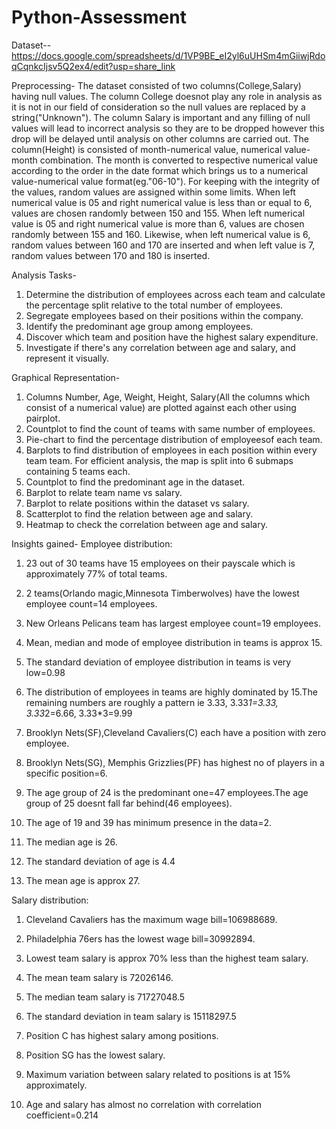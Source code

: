 # Python-Assessment
Dataset-- https://docs.google.com/spreadsheets/d/1VP9BE_eI2yl6uUHSm4mGiiwjRdoqCqnkcIjsv5Q2ex4/edit?usp=share_link

Preprocessing- The dataset consisted of two columns(College,Salary) having null values. The column College doesnot play any role in analysis as it is not in our field of consideration so the null values are replaced by a string("Unknown"). The column Salary is important and any filling of null values will lead to incorrect analysis so they are to be dropped however this drop will be delayed until analysis on other columns are carried out. The column(Height) is consisted of month-numerical value, numerical value-month combination. The month is converted to respective numerical value according to the order in the date format which brings us to a numerical value-numerical value format(eg."06-10"). For keeping with the integrity of the values, random values are assigned within some limits. 
    When left numerical value is 05 and right numerical value is less than or equal to 6, values are chosen randomly between 150 and 155.
    When left numerical value is 05 and right numerical value is more than 6, values are chosen randomly between 155 and 160.
    Likewise, when left numerical value is 6, random values between 160 and 170 are inserted and when left value is 7, random values between 170 and 180 is inserted.

Analysis Tasks-
1. Determine the distribution of employees across each team and calculate the percentage split relative to the total number of employees.
2. Segregate employees based on their positions within the company.
3. Identify the predominant age group among employees.
4. Discover which team and position have the highest salary expenditure.
5. Investigate if there's any correlation between age and salary, and represent it visually.

Graphical Representation-
1. Columns Number, Age, Weight, Height, Salary(All the columns which consist of a numerical value) are plotted against each other using pairplot.
2. Countplot to find the count of teams with same number of employees.
3. Pie-chart to find the percentage distribution of employeesof each team.
4. Barplots to find distribution of employees in each position within every team team. For efficient analysis, the map is split into 6 submaps containing 5 teams each.
5. Countplot to find the predominant age in the dataset.
6. Barplot to relate team name vs salary.
7. Barplot to relate  positions within the dataset vs salary.
8. Scatterplot to find the relation between age and salary.
9. Heatmap to check the correlation between age and salary.

Insights gained-
Employee distribution:
  1. 23 out of 30 teams have 15 employees on their payscale which is approximately 77% of total teams.
  2. 2 teams(Orlando magic,Minnesota Timberwolves) have the lowest employee count=14 employees.
  3. New Orleans Pelicans team has largest employee count=19 employees.
  4. Mean, median and mode of employee distribution in teams is approx 15.
  5. The standard deviation of employee distribution in teams is very low=0.98
  6. The distribution of employees in teams are highly dominated by 15.The remaining numbers are roughly a pattern ie 3.33, 3.33*1=3.33, 3.33*2=6.66, 3.33*3=9.99
  7. Brooklyn Nets(SF),Cleveland Cavaliers(C) each have a position with zero employee.
  8. Brooklyn Nets(SG), Memphis Grizzlies(PF) has highest no of players in a specific position=6.

  9. The age group of 24 is the predominant one=47 employees.The age group of 25 doesnt fall far behind(46 employees).
  10. The age of 19 and 39 has minimum presence in the data=2.
  11. The median age is 26.
  12. The standard deviation of age is 4.4
  13. The mean age is approx 27.
   
Salary distribution:
  1. Cleveland Cavaliers has the maximum wage bill=106988689.
  2. Philadelphia 76ers has the lowest wage bill=30992894.
  3. Lowest team salary is approx 70% less than the highest team salary.
  4. The mean team salary is 72026146.
  5. The median team salary is 71727048.5
  6. The standard deviation in team salary is 15118297.5

  7. Position C has highest salary among positions.
  8. Position SG has the lowest salary.
  9. Maximum variation between salary related to positions is at 15% approximately.
  10. Age and salary has almost no correlation with correlation coefficient=0.214
